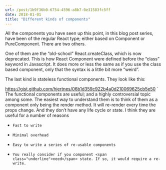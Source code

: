 ```yaml
---
url: /post/1b9f36b0-6754-4596-a8b7-0e31583fc5ff
date: 2018-01-01
title: "Different kinds of components"
---
```


All the components you have seen up this point, in this blog post series, have been of the regular React type; either based on Component or PureComponent. There are two others.



One of them are the &#8220;old-school&#8221; React.createClass, which is now deprecated. This is how React Component were defined before the &#8220;class&#8221; keyword in Javascript. It does more or less the same as if you use the class based component, only that the syntax is a little bit more &#8220;weird&#8221;.



The last kind is stateless functional components. They look like this:



<https://gist.github.com/hjertnes/06b1d359c922b4a0d210069625cb5e50> \` The functional components are useful; and a highly controversial topic among some. The easiest way to understand them is to think of them as a component only being the render method. It will re-render every time the props change. And they don&#8217;t have any life cycle or state. I think they are useful for a number of reasons



<ul class="org-ul">

  <li>

    Fast to write

  </li>

  <li>

    Minimal overhead

  </li>

  <li>

    Easy to write a series of re-usable components

  </li>

  <li>

    You really consider if you component <span class="underline">need</span> state. If so, it would require a re-write.

  </li>

</ul>